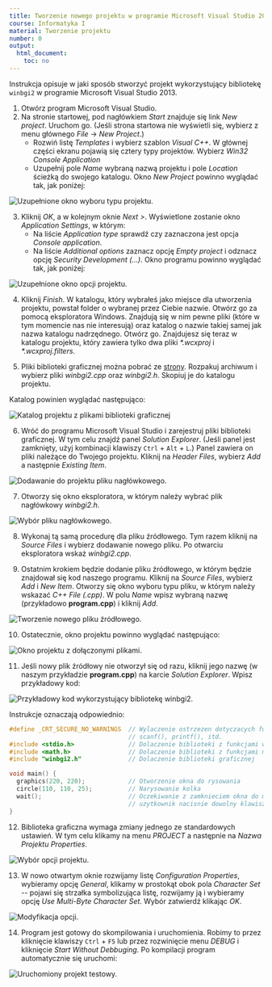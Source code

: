```yaml
---
title: Tworzenie nowego projektu w programie Microsoft Visual Studio 2013
course: Informatyka I
material: Tworzenie projektu
number: 0
output:
  html_document:
    toc: no
---
```



Instrukcja opisuje w jaki sposób stworzyć projekt wykorzystujący bibliotekę `winbgi2` w programie Microsoft Visual Studio 2013.

1. Otwórz program Microsoft Visual Studio.
2. Na stronie startowej, pod nagłówkiem *Start* znajduje się link *New project*.
Uruchom go.
(Jeśli strona startowa nie wyświetli się, wybierz z menu głównego *File* -> *New Project*.)
    - Rozwiń listę *Templates* i wybierz szablon *Visual C++*.
    W głównej części ekranu pojawią się cztery typy projektów.
    Wybierz *Win32 Console Application*
    - Uzupełnij pole *Name* wybraną nazwą projektu i pole *Location* ścieżką do swojego katalogu.
Okno *New Project* powinno wyglądać tak, jak poniżej:

![](page_1.png "Uzupełnione okno wyboru typu projektu.")

3. Kliknij *OK*, a w kolejnym oknie *Next >*.
Wyświetlone zostanie okno *Application Settings*, w którym:
    - Na liście *Application type* sprawdź czy zaznaczona jest opcja *Console application*.
    - Na liście *Additional options* zaznacz opcję *Empty project* i odznacz opcję *Security Development (...)*.
Okno programu powinno wyglądać tak, jak poniżej:

![](page_2.png "Uzupełnione okno opcji projektu.")

4. Kliknij *Finish*.
W katalogu, który wybrałeś jako miejsce dla utworzenia projektu, powstał folder o wybranej przez Ciebie nazwie.
Otwórz go za pomocą eksploratora Windows.
Znajdują się w nim pewne pliki (które w tym momencie nas nie interesują) oraz katalog o nazwie takiej samej jak nazwa katalogu nadrzędnego.
Otwórz go.
Znajdujesz się teraz w katalogu projektu, który zawiera tylko dwa pliki *\*.wcxproj* i *\*.wcxproj.filters*.

5. Pliki biblioteki graficznej można pobrać ze  [strony](https://codeload.github.com/ccfd/courses_graphics/zip/master).
Rozpakuj archiwum i wybierz pliki *winbgi2.cpp* oraz *winbgi2.h*.
Skopiuj je do katalogu projektu.

Katalog powinien wyglądać następująco:

![](page_3.png "Katalog projektu z plikami biblioteki graficznej")

6. Wróć do programu Microsoft Visual Studio i zarejestruj pliki biblioteki graficznej.
W tym celu znajdź panel *Solution Explorer*.
(Jeśli panel jest zamknięty, użyj kombinacji klawiszy `Ctrl` + `Alt` + `L`.)
Panel zawiera on pliki należące do Twojego projektu.
Kliknij na *Header Files*, wybierz *Add* a następnie *Existing Item*.

![](page_4.png "Dodawanie do projektu pliku nagłówkowego.")

7. Otworzy się okno eksploratora, w którym należy wybrać plik nagłówkowy *winbgi2.h*.

![](page_5.png "Wybór pliku nagłówkowego.")

8. Wykonaj tą samą procedurę dla pliku źródłowego.
Tym razem kliknij na *Source Files* i wybierz dodawanie nowego pliku.
Po otwarciu eksploratora wskaż *winbgi2.cpp*.

9. Ostatnim krokiem będzie dodanie pliku źródłowego, w którym będzie znajdował się kod naszego programu.
Kliknij na *Source Files*, wybierz *Add* i *New Item*.
Otworzy się okno wyboru typu pliku, w którym należy wskazać *C++ File (.cpp)*.
W polu *Name* wpisz wybraną nazwę (przykładowo **program.cpp**) i kliknij *Add*.

![](page_6.png "Tworzenie nowego pliku źródłowego.")

10. Ostatecznie, okno projektu powinno wyglądać następująco:

![](page_7.png "Okno projektu z dołączonymi plikami.")

11. Jeśli nowy plik źródłowy nie otworzył się od razu, kliknij jego nazwę (w naszym przykładzie **program.cpp**) na karcie *Solution Explorer*.
Wpisz przykładowy kod:

![](page_8.png "Przykładowy kod wykorzystujący bibliotekę winbgi2.")

Instrukcje oznaczają odpowiednio:
```c++
#define _CRT_SECURE_NO_WARNINGS  // Wylaczenie ostrzezen dotyczacych funkcji 
                                 // scanf(), printf(), itd.
#include <stdio.h>               // Dolaczenie biblioteki z funkcjami wejscia/wyjscia
#include <math.h>                // Dolaczenie biblioteki z funkcjami matematycznymi
#include "winbgi2.h"             // Dolaczenie biblioteki graficznej

void main() {
  graphics(220, 220);            // Otworzenie okna do rysowania
  circle(110, 110, 25);          // Narysowanie kolka
  wait();                        // Oczekiwanie z zamknieciem okna do momentu gdy
                                 // uzytkownik nacisnie dowolny klawisz
}
```

12. Biblioteka graficzna wymaga zmiany jednego ze standardowych ustawień.
W tym celu klikamy na menu *PROJECT* a następnie na *Nazwa Projektu Properties*.

![](page_9.png "Wybór opcji projektu.")

13. W nowo otwartym oknie rozwijamy listę *Configuration Properties*, wybieramy opcję *General*, klikamy w prostokąt obok pola *Character Set* -- pojawi się strzałka symbolizująca listę, rozwijamy ją i wybieramy opcję *Use Multi-Byte Character Set*.
Wybór zatwierdź klikając *OK*.

![](page_10.png "Modyfikacja opcji.")

14. Program jest gotowy do skompilowania i uruchomienia.
Robimy to przez kliknięcie klawiszy `Ctrl` + `F5` lub przez rozwinięcie menu *DEBUG* i kliknięcie *Start Without Debbuging*.
Po kompilacji program automatycznie się uruchomi:

![](page_11.png "Uruchomiony projekt testowy.")
